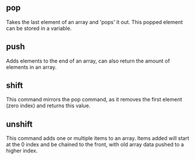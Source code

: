 ## pop

Takes the last element of an array and 'pops' it out. This popped element can be stored in a variable.


## push

Adds elements to the end of an array, can also return the amount of elements in an array.

## shift

This command mirrors the pop command, as it removes the first element (zero index) and returns this value.

## unshift

This command adds one or multiple items to an array. Items added will start at  the 0 index and be chained to the front, with old array data pushed to a higher index.
